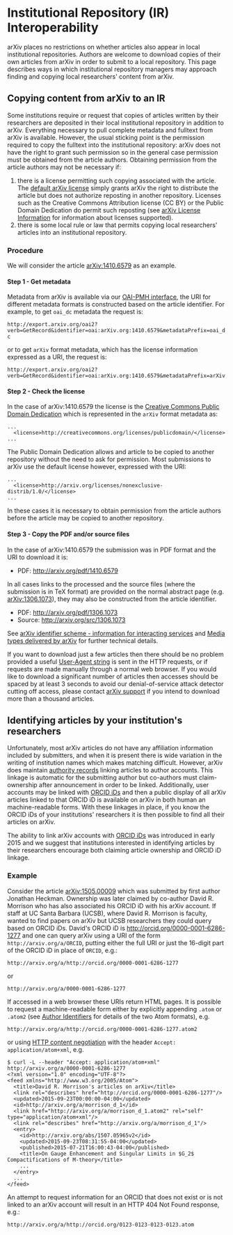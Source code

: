 Institutional Repository (IR) Interoperability
==============================================

arXiv places no restrictions on whether articles also appear in local
institutional repositories. Authors are welcome to download copies of
their own articles from arXiv in order to submit to a local repository.
This page describes ways in which institutional repository managers may
approach finding and copying local researchers' content from arXiv.

Copying content from arXiv to an IR
-----------------------------------

Some institutions require or request that copies of articles written by
their researchers are deposited in their local institutional repository
in addition to arXiv. Everything necessary to pull complete metadata and
fulltext from arXiv is available. However, the usual sticking point is
the permission required to copy the fulltext into the institutional
repository: arXiv does not have the right to grant such permission so in
the general case permission must be obtained from the article authors.
Obtaining permission from the article authors may not be necessary if:

1.  there is a license permitting such copying associated with the
    article. The [default arXiv
    license](http://arxiv.org/licenses/nonexclusive-distrib/1.0/) simply
    grants arXiv the right to distribute the article but does not
    authorize reposting in another repository. Licenses such as the
    Creative Commons Attribution license (CC BY) or the Public Domain
    Dedication do permit such reposting (see [arXiv License
    Information](/help/license/index.md) for information about licenses
    supported).
2.  there is some local rule or law that permits copying local
    researchers' articles into an institutional repository.

### Procedure

We will consider the article [arXiv:1410.6579](https://arxiv.org/abs/1410.6579) as an
example.

#### Step 1 - Get metadata

Metadata from arXiv is available via our [OAI-PMH interface](/help/oa/index.md),
the URI for different metadata formats is constructed based on the
article identifier. For example, to get `oai_dc` metadata the request
is:

`http://export.arxiv.org/oai2?verb=GetRecord&identifier=oai:arXiv.org:1410.6579&metadataPrefix=oai_dc`

or to get `arXiv` format metadata, which has the license information
expressed as a URI, the request is:

`http://export.arxiv.org/oai2?verb=GetRecord&identifier=oai:arXiv.org:1410.6579&metadataPrefix=arXiv`

#### Step 2 - Check the license

In the case of arXiv:1410.6579 the license is the [Creative Commons
Public Domain
Dedication](http://creativecommons.org/licenses/publicdomain/) which is
represented in the `arXiv` format metadata as:

    ...
      <license>http://creativecommons.org/licenses/publicdomain/</license>
    ...

The Public Domain Dedication allows and article to be copied to another
repository without the need to ask for permission. Most submissions to
arXiv use the default license however, expressed with the URI:

     
    ...
      <license>http://arxiv.org/licenses/nonexclusive-distrib/1.0/</license>
    ...

In these cases it is necessary to obtain permission from the article
authors before the article may be copied to another repository.

#### Step 3 - Copy the PDF and/or source files

In the case of arXiv:1410.6579 the submission was in PDF format and the
URI to download it is:

-   PDF: <http://arxiv.org/pdf/1410.6579>

In all cases links to the processed and the source files (where the
submission is in TeX format) are provided on the normal abstract page
(e.g. [arXiv:1306.1073](https://arxiv.org/abs/1306.1073)), they may also be constructed
from the article identifier.

-   PDF: <http://arxiv.org/pdf/1306.1073>
-   Source: <http://arxiv.org/src/1306.1073>

See [arXiv identifier scheme - information for interacting
services](/help/arxiv_identifier_for_services.md) and [Media types
delivered by arXiv](/help/mimetypes.md) for further technical details.

If you want to download just a few articles then there should be no
problem provided a useful [User-Agent
string](https://tools.ietf.org/html/rfc7231#section-5.5.3) is sent in
the HTTP requests, or if requests are made manually through a normal web
browser. If you would like to download a significant number of articles
then accesses should be spaced by at least 3 seconds to avoid our
denial-of-service attack detector cutting off access, please contact
[arXiv support](/help/support.md) if you intend to download more than a
thousand articles.

Identifying articles by your institution's researchers
------------------------------------------------------

Unfortunately, most arXiv articles do not have any affiliation
information included by submitters, and when it is present there is wide
variation in the writing of institution names which makes matching
difficult. However, arXiv does maintain [authority
records](/help/authority.md) linking articles to author accounts. This
linkage is automatic for the submitting author but co-authors must
claim-ownership after announcement in order to be linked. Additionally,
user accounts may be linked with [ORCID iDs](/help/orcid.md) and then a
public display of all arXiv articles linked to that ORCID iD is
available on arXiv in both human an machine-readable forms. With these
linkages in place, if you know the ORCID iDs of your institutions'
researchers it is then possible to find all their articles on arXiv.

The ability to link arXiv accounts with [ORCID iDs](/help/orcid.md) was
introduced in early 2015 and we suggest that institutions interested in
identifying articles by their researchers encourage both claiming
article ownership and ORCID iD linkage.

### Example

Consider the article [arXiv:1505.00009](https://arxiv.org/abs/1505.00009) which was
submitted by first author Jonathan Heckman. Ownership was later claimed
by co-author David R. Morrison who has also associated his ORCID iD with
his arXiv account. If staff at UC Santa Barbara (UCSB), where David R.
Morrison is faculty, wanted to find papers on arXiv but UCSB researchers
they could query based on ORCID iDs. David's ORCID iD is
<http://orcid.org/0000-0001-6286-1277> and one can query arXiv using a
URI of the form `http://arxiv.org/a/ORCID`, putting either the full URI
or just the 16-digit part of the ORCID iD in place of `ORCID`, e.g.:

`http://arxiv.org/a/http://orcid.org/0000-0001-6286-1277`

or

`http://arxiv.org/a/0000-0001-6286-1277`

If accessed in a web browser these URIs return HTML pages. It is
possible to request a machine-readable form either by explicitly
appending `.atom` or `.atom2` (see [Author
Identifiers](/help/author_identifiers.md) for details of the two Atom
formats), e.g.

`http://arxiv.org/a/http://orcid.org/0000-0001-6286-1277.atom2`

or using [HTTP content
negotiation](https://en.wikipedia.org/wiki/Content_negotiation) with the
header `Accept: application/atom+xml`, e.g.

    $ curl -L --header "Accept: application/atom+xml" http://arxiv.org/a/0000-0001-6286-1277
    <?xml version="1.0" encoding="UTF-8"?>
    <feed xmlns="http://www.w3.org/2005/Atom">
      <title>David R. Morrison's articles on arXiv</title>
      <link rel="describes" href="http://orcid.org/0000-0001-6286-1277"/>
      <updated>2015-09-23T00:00:00-04:00</updated>
      <id>http://arxiv.org/a/morrison_d_1</id>
      <link href="http://arxiv.org/a/morrison_d_1.atom2" rel="self" type="application/atom+xml"/>
      <link rel="describes" href="http://arxiv.org/a/morrison_d_1"/>
      <entry>
        <id>http://arxiv.org/abs/1507.05965v2</id>
        <updated>2015-09-23T08:31:55-04:00</updated>
        <published>2015-07-21T16:00:43-04:00</published>
        <title>On Gauge Enhancement and Singular Limits in $G_2$ Compactifications of M-theory</title>
        ...
      </entry>
      ...
    </feed>

An attempt to request information for an ORCID that does not exist or is
not linked to an arXiv account will result in an HTTP 404 Not Found
response, e.g.:

`http://arxiv.org/a/http://orcid.org/0123-0123-0123-0123.atom`
